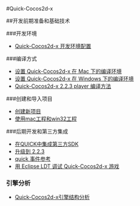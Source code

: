#Quick-Cocos2d-x

##开发前期准备和基础技术

###开发环境

- [Quick-Cocos2d-x 开发环境配置](../../../tutorial/framework/quick/chap1/zh.md)

###编译方式

- [设置 Quick-Cocos2d-x 在 Mac 下的编译环境](../../../manual/framework/quick/how-to/setup_development_environment_on_mac/zh.md)
- [设置 Quick-Cocos2d-x 在 Windows 下的编译环境](../../../manual/framework/quick/how-to/setup_development_environment_on_windows/zh.md)
- [Quick-Cocos2d-x 2.2.3 player 编译方法](../../../manual/framework/quick/how-to/compile_qt_player/zh.md)

###创建和导入项目

- [创建新项目](../../../manual/framework/quick/how-to/get_started_create_new_project/zh.md)
- [使用mac工程和win32工程](../../../manual/framework/quick/how-to/use-project-mac-and-win/zh.md)

###后期开发和第三方集成
- [在QUICK中集成第三方SDK](../../../manual/framework/quick/how-to/integration_third_party_sdk/zh.md)
- [升级到 2.2.3](../../../manual/framework/quick/how-to/upgrade-to-2_2_3/zh.md)
- [quick 事件参考](../../../manual/framework/quick/reference/events-in-quick/zh.md)
- [用 Eclipse LDT 调试 Quick-Cocos2d-x 游戏](../../../manual/framework/quick/how-to/debug_with_eclipse_ldt/zh.md)

### 引擎分析
- [Quick-Cocos2d-x引擎结构分析](../../../tutorial/framework/quick/quick-file-system/zh.md)